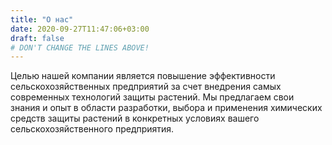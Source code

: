 ```yaml
---
title: "О нас"
date: 2020-09-27T11:47:06+03:00
draft: false 
# DON'T CHANGE THE LINES ABOVE!
---
```


Целью нашей компании является повышение эффективности сельскохозяйственных предприятий за счет внедрения самых современных технологий защиты растений. Мы предлагаем свои знания и опыт в области разработки, выбора и применения химических средств защиты растений в конкретных условиях вашего сельскохозяйственного предприятия.

